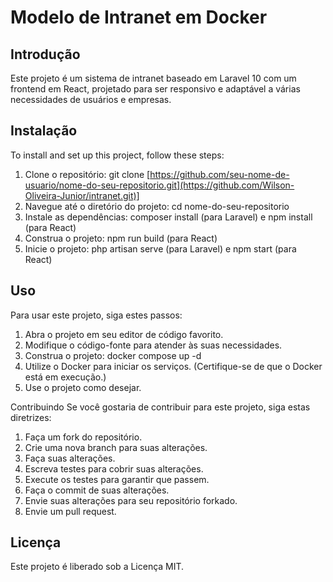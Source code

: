 # **Modelo de Intranet em Docker**
## **Introdução**
Este projeto é um sistema de intranet baseado em Laravel 10 com um frontend em React, projetado para ser responsivo e adaptável a várias necessidades de usuários e empresas.

## **Instalação**
To install and set up this project, follow these steps:

1. Clone o repositório: git clone [https://github.com/seu-nome-de-usuario/nome-do-seu-repositorio.git](https://github.com/Wilson-Oliveira-Junior/intranet.git)]
2. Navegue até o diretório do projeto: cd nome-do-seu-repositorio
3. Instale as dependências: composer install (para Laravel) e npm install (para React)
4. Construa o projeto: npm run build (para React)
5. Inicie o projeto: php artisan serve (para Laravel) e npm start (para React)

## **Uso**
Para usar este projeto, siga estes passos:

1. Abra o projeto em seu editor de código favorito.
2. Modifique o código-fonte para atender às suas necessidades.
3. Construa o projeto: docker compose up -d
4. Utilize o Docker para iniciar os serviços. (Certifique-se de que o Docker está em execução.)
5. Use o projeto como desejar.

Contribuindo
Se você gostaria de contribuir para este projeto, siga estas diretrizes:

1. Faça um fork do repositório.
2. Crie uma nova branch para suas alterações.
3. Faça suas alterações.
4. Escreva testes para cobrir suas alterações.
5. Execute os testes para garantir que passem.
6. Faça o commit de suas alterações.
7. Envie suas alterações para seu repositório forkado.
8. Envie um pull request.

## **Licença**
Este projeto é liberado sob a Licença MIT.
